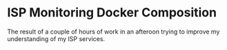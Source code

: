 # ISP Monitoring Docker Composition

The result of a couple of hours of work in an afteroon trying to improve my
understanding of my ISP services.
